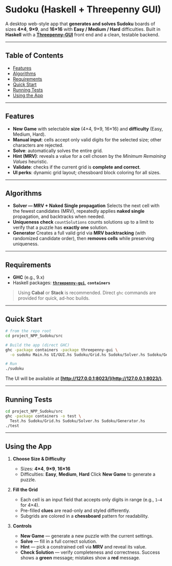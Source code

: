 # Sudoku (Haskell + Threepenny GUI)

A desktop web-style app that **generates and solves Sudoku** boards of sizes **4×4**, **9×9**, and **16×16** with **Easy / Medium / Hard** difficulties.
Built in **Haskell** with a **[Threepenny-GUI](https://hackage.haskell.org/package/threepenny-gui)** front end and a clean, testable backend.

---

## Table of Contents

* [Features](#features)
* [Algorithms](#algorithms)
* [Requirements](#requirements)
* [Quick Start](#quick-start)
* [Running Tests](#running-tests)
* [Using the App](#using-the-app)

---

## Features

* **New Game** with selectable **size** (4×4, 9×9, 16×16) and **difficulty** (Easy, Medium, Hard).
* **Manual input**: cells accept only valid digits for the selected size; other characters are rejected.
* **Solve**: automatically solves the entire grid.
* **Hint (MRV)**: reveals a value for a cell chosen by the *Minimum Remaining Values* heuristic.
* **Validate**: checks if the current grid is **complete and correct**.
* **UI perks**: dynamic grid layout; chessboard block coloring for all sizes.

---

## Algorithms

* **Solver — MRV + Naked Single propagation**
  Selects the next cell with the fewest candidates (MRV), repeatedly applies **naked single** propagation, and backtracks when needed.
* **Uniqueness check**
  `countSolutions` counts solutions up to a limit to verify that a puzzle has **exactly one** solution.
* **Generator**
  Creates a full valid grid via **MRV backtracking** (with randomized candidate order), then **removes cells** while preserving uniqueness.

---

## Requirements

* **GHC** (e.g., 9.x)
* Haskell packages: **[`threepenny-gui`](https://hackage.haskell.org/package/threepenny-gui)**, **`containers`**

> Using **Cabal** or **Stack** is recommended. Direct `ghc` commands are provided for quick, ad-hoc builds.

---

## Quick Start

```bash
# from the repo root
cd project_NPP_Sudoku/src

# Build the app (direct GHC)
ghc -package containers -package threepenny-gui \
  -o sudoku Main.hs UI/GUI.hs Sudoku/Grid.hs Sudoku/Solver.hs Sudoku/Generator.hs

# Run
./sudoku
```

The UI will be available at **[http://127.0.0.1:8023/](http://127.0.0.1:8023/)**.

---

## Running Tests

```bash
cd project_NPP_Sudoku/src
ghc -package containers -o test \
  Test.hs Sudoku/Grid.hs Sudoku/Solver.hs Sudoku/Generator.hs
./test
```

---

## Using the App

1. **Choose Size & Difficulty**

   * Sizes: **4×4**, **9×9**, **16×16**
   * Difficulties: **Easy**, **Medium**, **Hard**
     Click **New Game** to generate a puzzle.

2. **Fill the Grid**

   * Each cell is an input field that accepts only digits in range (e.g., `1–4` for 4×4).
   * Pre-filled **clues** are read-only and styled differently.
   * Subgrids are colored in a **chessboard** pattern for readability.

3. **Controls**

   * **New Game** — generate a new puzzle with the current settings.
   * **Solve** — fill in a full correct solution.
   * **Hint** — pick a constrained cell via **MRV** and reveal its value.
   * **Check Solution** — verify completeness and correctness.
     Success shows a **green** message; mistakes show a **red** message.
